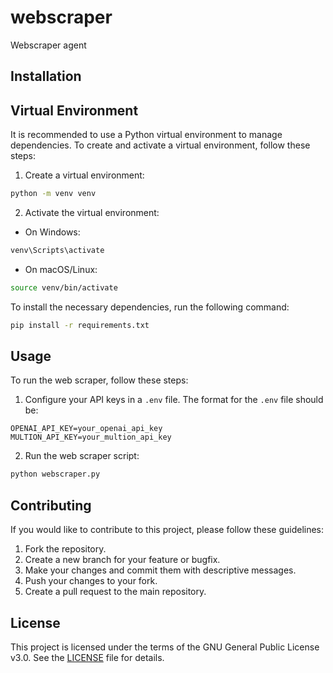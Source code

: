 # webscraper

Webscraper agent

## Installation

## Virtual Environment

It is recommended to use a Python virtual environment to manage dependencies. To create and activate a virtual environment, follow these steps:

1. Create a virtual environment:

```bash
python -m venv venv
```

2. Activate the virtual environment:

- On Windows:

```bash
venv\Scripts\activate
```

- On macOS/Linux:

```bash
source venv/bin/activate
```

To install the necessary dependencies, run the following command:

```bash
pip install -r requirements.txt
```

## Usage

To run the web scraper, follow these steps:

1. Configure your API keys in a `.env` file. The format for the `.env` file should be:

```
OPENAI_API_KEY=your_openai_api_key
MULTION_API_KEY=your_multion_api_key
```

2. Run the web scraper script:

```bash
python webscraper.py
```

## Contributing

If you would like to contribute to this project, please follow these guidelines:

1. Fork the repository.
2. Create a new branch for your feature or bugfix.
3. Make your changes and commit them with descriptive messages.
4. Push your changes to your fork.
5. Create a pull request to the main repository.

## License

This project is licensed under the terms of the GNU General Public License v3.0. See the [LICENSE](LICENSE) file for details.
